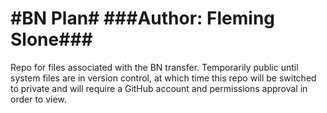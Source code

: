 #BN Plan#
###Author: Fleming Slone###
===========================

Repo for files associated with the BN transfer. Temporarily public until system files are in version control, at which time this repo will be switched to private and will require a GitHub account and permissions approval in order to view.
